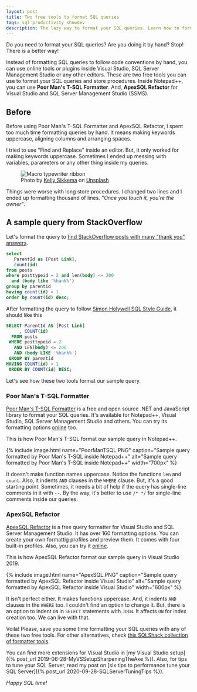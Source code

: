 ```yaml
---
layout: post
title: Two free tools to format SQL queries
tags: sql productivity showdev
description: The lazy way to format your SQL queries. Learn how to format your SQL queries with two free tools
---
```


Do you need to format your SQL queries? Are you doing it by hand? Stop! There is a better way!

Instead of formatting SQL queries to follow code conventions by hand, you can use online tools or plugins inside Visual Studio, SQL Server Management Studio or any other editors. These are two free tools you can use to format your SQL queries and store procedures. Inside Notepad++, you can use **Poor Man's T-SQL Formatter**. And, **ApexSQL Refactor** for Visual Studio and SQL Server Management Studio (SSMS).

## Before

Before using Poor Man's T-SQL Formatter and ApexSQL Refactor, I spent too much time formatting queries by hand. It means making keywords uppercase, aligning columns and arranging spaces.

I tried to use "Find and Replace" inside an editor. But, it only worked for making keywords uppercase. Sometimes I ended up messing with variables, parameters or any other thing inside my queries. 

<figure>
<img src="https://source.unsplash.com/-1_RZL8BGBM/800x400" alt="Macro typewriter ribbon" />

<figcaption><span>Photo by <a href="https://unsplash.com/@kellysikkema?utm_source=unsplash&amp;utm_medium=referral&amp;utm_content=creditCopyText">Kelly Sikkema</a> on <a href="https://unsplash.com/?utm_source=unsplash&amp;utm_medium=referral&amp;utm_content=creditCopyText">Unsplash</a></span></figcaption>
</figure>

Things were worse with long store procedures. I changed two lines and I ended up formatting thousand of lines. _"Once you touch it, you're the owner"_.

## A sample query from StackOverflow

Let's format the query to [find StackOverflow posts with many "thank you" answers](https://data.stackexchange.com/stackoverflow/query/886/posts-with-many-thank-you-answers).

```sql
select
   ParentId as [Post Link],
   count(id)
from posts
where posttypeid = 2 and len(body) <= 200
  and (body like '%hank%')
group by parentid
having count(id) > 1
order by count(id) desc;
```

After formatting the query to follow [Simon Holywell SQL Style Guide](https://www.sqlstyle.guide/), it should like this

```sql
SELECT ParentId AS [Post Link]
     , COUNT(id)
  FROM posts
 WHERE posttypeid = 2
   AND LEN(body) <= 200
   AND (body LIKE '%hank%')
 GROUP BY parentid
HAVING COUNT(id) > 1
 ORDER BY COUNT(id) DESC;
```

Let's see how these two tools format our sample query.

### Poor Man's T-SQL Formatter

[Poor Man's T-SQL Formatter](https://github.com/TaoK/PoorMansTSqlFormatter) is a free and open source .NET and JavaScript library to format your SQL queries. It's available for Notepad++, Visual Studio, SQL Server Management Studio and others. You can try its formatting options [online](http://poorsql.com/) too.

This is how Poor Man's T-SQL format our sample query in Notepad++.

{% include image.html name="PoorManTSQL.PNG" caption="Sample query formatted by Poor Man's T-SQL inside Notepad++" alt="Sample query formatted by Poor Man's T-SQL inside Notepad++" width="700px" %}

It doesn't make function names uppercase. Notice the functions `len` and `count`. Also, it indents `AND` clauses in the `WHERE` clause. But, it's a good starting point. Sometimes, it needs a bit of help if the query has single-line comments in it with `--`. By the way, it's better to use `/* */` for single-line comments inside our queries.

### ApexSQL Refactor

[ApexSQL Refactor](https://www.apexsql.com/sql-tools-refactor.aspx) is a free query formatter for Visual Studio and SQL Server Management Studio. It has over 160 formatting options. You can create your own formattig profiles and preview them. It comes with four built-in profiles. Also, you can try it [online](https://sql-formatter.online/options/formatting).

This is how ApexSQL Refactor format our sample query in Visual Studio 2019.

{% include image.html name="ApexSQL.PNG" caption="Sample query formatted by ApexSQL Refactor inside Visual Studio" alt="Sample query formatted by ApexSQL Refactor inside Visual Studio" width="600px" %}

It isn't perfect either. It makes functions uppercase. And, it indents `AND` clauses in the `WHERE` too. I couldn't find an option to change it. But, there is an option to indent `ON` in `SELECT` statements with `JOIN`. It affects `ON` for index creation too. We can live with that.

Voilà! Please, save you some time formatting your SQL queries with any of these two free tools. For other alternatives, check [this SQLShack collection of formatter tools](https://www.sqlshack.com/sql-formatter-tools/).

You can find more extensions for Visual Studio in [my Visual Studio setup]({% post_url 2019-06-28-MyVSSetupSharpeningTheAxe %}). Also, for tips to tune your SQL Server, read my post on [six tips to performance tune your SQL Server]({% post_url 2020-09-28-SQLServerTuningTips %}).

_Happy SQL time!_
